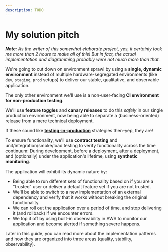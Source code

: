 ```yaml
---
description: TODO
---
```


# My solution pitch

_**Note**: As the writer of this somewhat elaborate project, yes, it certainly took me more than 2 hours to make all of this! But in fact, the actual implementation and diagramming probably were not much more than that._

We're going to cut down on environment sprawl by using a **single, dynamic environment** instead of multiple hardware-segregated environments (like `dev`, `staging`, `prod` setups) to deliver our stable, qualitative, and observable application.

The only other environment we'll use is a non-user-facing **CI environment for non-production testing**.

We'll use **feature toggles** and **canary releases** to do this _safely_ in our single production environment, now being able to separate a (business-oriented) release from a mere technical deployment.

If these sound like [**testing-in-production**](https://launchdarkly.com/blog/testing-in-production-for-safety-and-sanity/) strategies then–yep, they are!

To ensure functionality, we'll use **contract testing** and unit/integration/smoke/load testing to verify functionality across the time continuum: During development, before a deployment, after a deployment, and (optionally) under the application's lifetime, using **synthetic monitoring**.

The application will exhibit its dynamic nature by:

- Being able to run different sets of functionality based on if you are a "trusted" user or deliver a default feature set if you are not trusted.
- We'll be able to switch to a new implementation of an external dependency and verify that it works without breaking the original functionality.
- We can roll out the application over a period of time, and stop delivering it (and rollback) if we encounter errors.
- We top it off by using built-in observability in AWS to monitor our application and become alerted if something severe happens.

Later in this guide, you can read more about the implementation patterns and how they are organized into three areas (quality, stability, observability).

